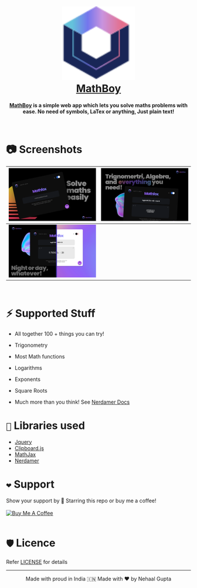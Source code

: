 <h1 align="center">
   <br>
   <a href="https://MathBoy.vercel.app/">
    <img src="./assets/images/favicon.svg" alt="Bob The Bot" width="200">
   </a>
   <br>
   <a href="https://MathBoy.vercel.app/">MathBoy</a><br>
</h1>

<h4 align="center">
    <a href="mathboy.netlify.app">MathBoy</a> is a simple web app which lets you solve maths problems with ease. No need of symbols, LaTex or anything, Just plain text!</a> 
</h4>

<br>

# 📷 Screenshots

| <img src="./assets/images/ScreenShot1.png"> | <img src="./assets/images/ScreenShot2.png"> |
| ------------------------------------------- | ------------------------------------------- |
| <img src="./assets/images/ScreenShot3.png"> 

<br>

# ⚡ Supported Stuff

-   All together 100 + things you can try!

-   Trigonometry
-   Most Math functions
-   Logarithms
-   Exponents
-   Square Roots
-   Much more than you think! See [Nerdamer Docs](https://nerdamer.com/documentation.html)

# `💪` Libraries used

-   [Jquery](https://github.com/jquery/jquery)
-   [Clipboard.js](https://github.com/zenorocha/clipboard.js/)
-   [MathJax](https://github.com/mathjax/MathJax)
-   [Nerdamer](https://github.com/jiggzson/nerdamer)

# `❤️` Support

Show your support by 🌟 Starring this repo or buy me a coffee!
<br><br>
<a href="https://www.buymeacoffee.com/ngupta" target="_blank"><img src="https://cdn.buymeacoffee.com/buttons/v2/default-yellow.png" alt="Buy Me A Coffee" style="height: 60px !important;width: 217px !important;" ></a><br>
<br>

# `🛡️` Licence

Refer [LICENSE](LICENCE) for details

<hr>
<p align= "center">
Made with proud in India 🇮🇳
Made with ❤️ by Nehaal Gupta
</p>
